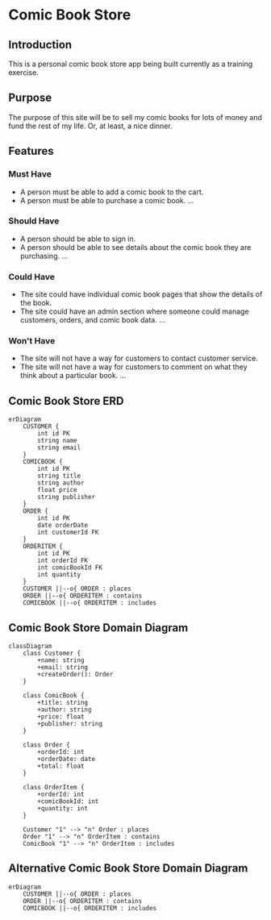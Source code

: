 # Comic Book Store

## Introduction

This is a personal comic book store app being built currently as a training exercise.

## Purpose

The purpose of this site will be to sell my comic books for lots of money and fund the rest of my life. Or, at least, a nice dinner.

## Features

### Must Have

- A person must be able to add a comic book to the cart.
- A person must be able to purchase a comic book.
  ...

### Should Have

- A person should be able to sign in.
- A person should be able to see details about the comic book they are purchasing.
  ...

### Could Have

- The site could have individual comic book pages that show the details of the book.
- The site could have an admin section where someone could manage customers, orders, and comic book data.
  ...

### Won't Have

- The site will not have a way for customers to contact customer service.
- The site will not have a way for customers to comment on what they think about a particular book.
  ...

## Comic Book Store ERD

```mermaid
erDiagram
    CUSTOMER {
        int id PK
        string name
        string email
    }
    COMICBOOK {
        int id PK
        string title
        string author
        float price
        string publisher
    }
    ORDER {
        int id PK
        date orderDate
        int customerId FK
    }
    ORDERITEM {
        int id PK
        int orderId FK
        int comicBookId FK
        int quantity
    }
    CUSTOMER ||--o{ ORDER : places
    ORDER ||--o{ ORDERITEM : contains
    COMICBOOK ||--o{ ORDERITEM : includes
```

## Comic Book Store Domain Diagram

```mermaid
classDiagram
    class Customer {
        +name: string
        +email: string
        +createOrder(): Order
    }

    class ComicBook {
        +title: string
        +author: string
        +price: float
        +publisher: string
    }

    class Order {
        +orderId: int
        +orderDate: date
        +total: float
    }

    class OrderItem {
        +orderId: int
        +comicBookId: int
        +quantity: int
    }

    Customer "1" --> "n" Order : places
    Order "1" --> "n" OrderItem : contains
    ComicBook "1" --> "n" OrderItem : includes
```

## Alternative Comic Book Store Domain Diagram

```mermaid
erDiagram
    CUSTOMER ||--o{ ORDER : places
    ORDER ||--o{ ORDERITEM : contains
    COMICBOOK ||--o{ ORDERITEM : includes
```
